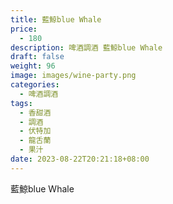 ```yaml
---
title: 藍鯨blue Whale
price:
  - 180
description: 啤酒調酒 藍鯨blue Whale
draft: false
weight: 96
image: images/wine-party.png
categories:
  - 啤酒調酒
tags:
  - 香甜酒
  - 調酒
  - 伏特加
  - 龍舌蘭
  - 果汁
date: 2023-08-22T20:21:18+08:00
---
```


 藍鯨blue Whale
